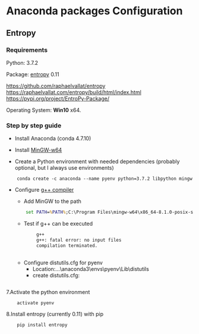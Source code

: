 # Anaconda packages Configuration

## Entropy

### Requirements

Python: 3.7.2

Package: [entropy](https://pypi.org/project/entropy/) 0.11 

https://github.com/raphaelvallat/entropy
https://raphaelvallat.com/entropy/build/html/index.html
https://pypi.org/project/EntroPy-Package/



Operating System: __Win10__ x64.

### Step by step guide

* Install Anaconda (conda 4.7.10)

* Install [MinGW-w64](https://sourceforge.net/projects/mingw-w64/)

* Create a Python environment with needed dependencies (probably optional, but I always use environments)
```shell
    conda create -c anaconda --name pyenv python=3.7.2 libpython mingw
```

    
* Configure [g++ compiler](https://wiki.python.org/moin/WindowsCompilers)
    * Add MinGW to the path
    ```cmd
        set PATH=%PATH%;C:\Program Files\mingw-w64\x86_64-8.1.0-posix-seh-rt_v6-rev0\mingw64\bin
    ```
    
    * Test if g++ can be executed

    ```cmd
            g++
            g++: fatal error: no input files
            compilation terminated.
            
    ```
    
    - Configure distutils.cfg for pyenv
        - Location:\...\anaconda3\envs\pyenv\Lib\distutils 
        - create distutils.cfg:
        ```cmd
        
        ```
           

7.Activate the python environment
```cmd
    activate pyenv
```
    
8.Install entropy (currently 0.11) with pip
```cmd
    pip install entropy
```